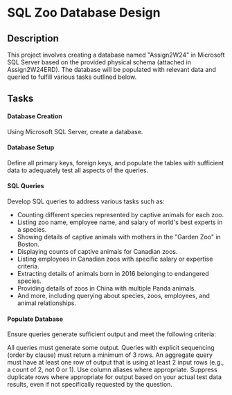 # SQL Zoo Database Design 
## Description
This project involves creating a database named "Assign2W24" in Microsoft SQL Server based on the provided physical schema (attached in Assign2W24ERD). The database will be populated with relevant data and queried to fulfill various tasks outlined below.

## Tasks

#### Database Creation
Using Microsoft SQL Server, create a database.

#### Database Setup
Define all primary keys, foreign keys, and populate the tables with sufficient data to adequately test all aspects of the queries.

#### SQL Queries
Develop SQL queries to address various tasks such as:

- Counting different species represented by captive animals for each zoo.
- Listing zoo name, employee name, and salary of world's best experts in a species.
- Showing details of captive animals with mothers in the "Garden Zoo" in Boston.
- Displaying counts of captive animals for Canadian zoos.
- Listing employees in Canadian zoos with specific salary or expertise criteria.
- Extracting details of animals born in 2016 belonging to endangered species.
- Providing details of zoos in China with multiple Panda animals.
- And more, including querying about species, zoos, employees, and animal relationships.

#### Populate Database
Ensure queries generate sufficient output and meet the following criteria:

All queries must generate some output.
Queries with explicit sequencing (order by clause) must return a minimum of 3 rows.
An aggregate query must have at least one row of output that is using at least 2 input rows (e.g., a count of 2, not 0 or 1).
Use column aliases where appropriate.
Suppress duplicate rows where appropriate for output based on your actual test data results, even if not specifically requested by the question.
